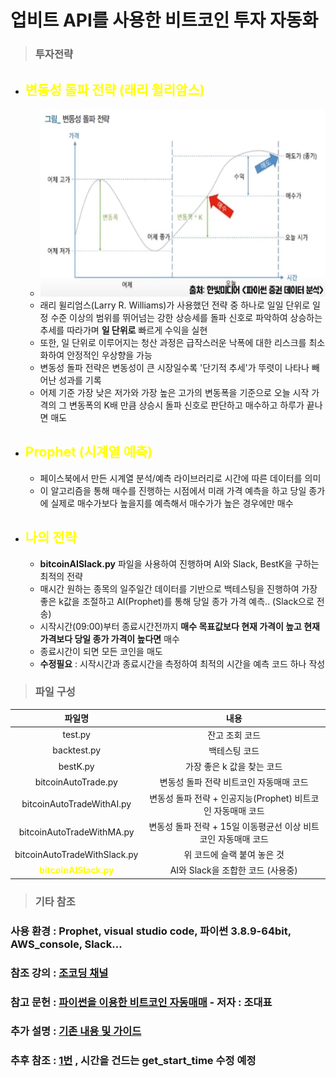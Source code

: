 # 업비트 API를 사용한 비트코인 투자 자동화

> **<h3>투자전략</h3>**
- ## <span style = "color:yellow;">변동성 돌파 전략 (래리 윌리암스)</span>
  - <img src="Image/Volatility_Breakout.png" height="300" title="Volatility_Breakout"> 
  - 래리 윌리엄스(Larry R. Williams)가 사용했던 전략 중 하나로 일일 단위로 일정 수준 이상의 범위를 뛰어넘는 강한 상승세를 돌파 신호로 파악하여 상승하는 추세를 따라가며 __일 단위로__ 빠르게 수익을 실현
  - 또한, 일 단위로 이루어지는 청산 과정은 급작스러운 낙폭에 대한 리스크를 최소화하여 안정적인 우상향을 가능
  - 변동성 돌파 전략은 변동성이 큰 시장일수록 '단기적 추세'가 뚜렷이 나타나 빼어난 성과를 기록
  - 어제 기준 가장 낮은 저가와 가장 높은 고가의 변동폭을 기준으로 오늘 시작 가격의 그 변동폭의 K배 만큼 상승시 돌파 신호로 판단하고 매수하고 하루가 끝나면 매도

- ## <span style = "color:yellow;">Prophet (시계열 예측)</span>
  - 페이스북에서 만든 시계열 분석/예측 라이브러리로 시간에 따른 데이터를 의미
  - 이 알고리즘을 통해 매수를 진행하는 시점에서 미래 가격 예측을 하고 당일 종가에 실제로 매수가보다 높을지를 예측해서 매수가가 높은 경우에만 매수

- ## <span style = "color:yellow;">나의 전략</span>
  - __bitcoinAISlack.py__ 파일을 사용하여 진행하며 AI와 Slack, BestK을 구하는 최적의 전략
  - 매시간 원하는 종목의 일주일간 데이터를 기반으로 백테스팅을 진행하여 가장 좋은 k값을 조절하고 AI(Prophet)를 통해 당일 종가 가격 예측.. (Slack으로 전송)
  - 시작시간(09:00)부터 종료시간전까지 __매수 목표값보다 현재 가격이 높고 현재 가격보다 당일 종가 가격이 높다면__ 매수
  - 종료시간이 되면 모든 코인을 매도
  - __수정필요__ : 시작시간과 종료시간을 측정하여 최적의 시간을 예측 코드 하나 작성

> **<h3>파일 구성</h3>**

|파일명|내용|
|:--:|:--:|
|test.py|잔고 조회 코드|
|backtest.py|백테스팅 코드|
|bestK.py|가장 좋은 k 값을 찾는 코드|
|bitcoinAutoTrade.py|변동성 돌파 전략 비트코인 자동매매 코드|
|bitcoinAutoTradeWithAI.py|변동성 돌파 전략 + 인공지능(Prophet) 비트코인 자동매매 코드|
|bitcoinAutoTradeWithMA.py|변동성 돌파 전략 + 15일 이동평균선 이상 비트코인 자동매매 코드|
|bitcoinAutoTradeWithSlack.py|위 코드에 슬랙 붙여 놓은 것|
|<span style = "color:yellow;">__bitcoinAISlack.py__</span>|AI와 Slack을 조합한 코드 (사용중)|

> **<h3>기타 참조</h3>**
### 사용 환경 : Prophet, visual studio code, 파이썬 3.8.9-64bit, AWS_console, Slack...
### 참조 강의 : [조코딩 채널](https://www.youtube.com/c/조코딩JoCoding/videos)
### 참고 문헌 : [파이썬을 이용한 비트코인 자동매매](https://wikidocs.net/book/1665) - 저자 : 조대표
### 추가 설명 : [기존 내용 및 가이드](https://github.com/Goaway-1/BitCoinAutoSystem/blob/master/Source/Info.md)
### 추후 참조 : [1번](https://wellsw.tistory.com/m/143) , 시간을 건드는 get_start_time 수정 예정
